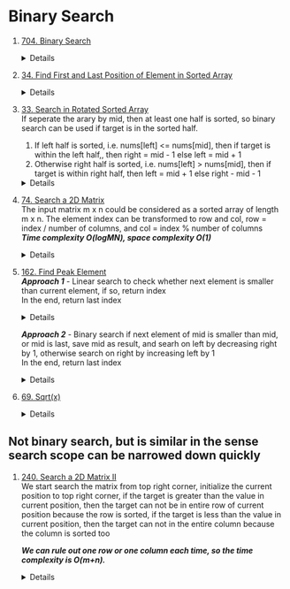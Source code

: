 # Binary Search
1. [704. Binary Search](https://leetcode.com/problems/binary-search)  
   <details>
      
    ```python
    def search(self, nums: List[int], target: int) -> int:
        left = 0
        right = len(nums) - 1
        while left <= right:
            mid = left + (right - left) // 2
            if nums[mid] == target:
                return mid
            elif nums[mid] > target:
                right = mid -1
            else:
                left = mid + 1
        return -1
    ```
   </details>

1. [34. Find First and Last Position of Element in Sorted Array](https://leetcode.com/problems/find-first-and-last-position-of-element-in-sorted-array)
   <details>
      
    ```python
    def searchRange(self, nums: List[int], target: int) -> List[int]:
        def findFirst(nums, target):
            left = 0
            right = len(nums) - 1
            result = -1
            while left <= right:
                mid = left + (right - left) // 2
                if nums[mid] == target:
                    result = mid
                    right = mid - 1
                elif nums[mid] < target:
                    left = mid + 1
                else:
                    right = mid - 1
            return result
        
        def findLast(nums, target):
            left = 0
            right = len(nums) - 1
            result = -1
            while left <= right:
                mid = left + (right - left) // 2
                if nums[mid] == target:
                    result = mid
                    left = mid + 1
                elif nums[mid] < target:
                    left = mid + 1
                else:
                    right = mid - 1
            return result
        
        return [findFirst(nums, target), findLast(nums, target)]
    ```
   </details>   
1. [33. Search in Rotated Sorted Array](https://leetcode.com/problems/search-in-rotated-sorted-array)  
   If seperate the arary by mid, then at least one half is sorted, so binary search can be used if target is in the sorted half.
   1. If left half is sorted, i.e. nums[left] <= nums[mid], then if target is within the left half,, then right = mid - 1 else left = mid + 1  
   1. Otherwise right half is sorted, i.e. nums[left] > nums[mid], then if target is within right half, then left = mid + 1 else right - mid - 1  
   <details>
      
    ```python
    def search(self, nums: List[int], target: int) -> int:
        left = 0
        right = len(nums) - 1
        while left <= right:
            mid = left + (right - left) // 2
            if nums[mid] == target:
                return mid
            elif nums[mid] >= nums[left]:
                if target >= nums[left] and target < nums[mid]:
                    right = mid - 1
                else:
                    left = mid + 1
            else:
                if target > nums[mid] and target <= nums[right]:
                    left = mid + 1
                else:
                    right = mid - 1
        return -1
    ```
   </details>

1. [74. Search a 2D Matrix](https://leetcode.com/problems/search-a-2d-matrix)  
   The input matrix m x n could be considered as a sorted array of length m x n. The element index can be transformed to row and col, row = index / number of columns, and col = index % number of columns  
   ***Time complexity O(logMN), space complexity O(1)***
   <details>
      
    ```python
       def searchMatrix(self, matrix: List[List[int]], target: int) -> bool:
           m = len(matrix)
           n = len(matrix[0])
           left = 0
           right = m * n - 1
           while left <= right:
               mid = left + (right - left) // 2
               row = mid // n
               col = mid % n
               if matrix[row][col] == target:
                   return True
               elif matrix[row][col] > target:
                   right = mid - 1
               else:
                   left = mid + 1
           return False
    ```
   </details>
1. [162. Find Peak Element](https://leetcode.com/problems/find-peak-element/)  
   ***Approach 1*** - Linear search to check whether next element is smaller than current element, if so, return index  
   In the end, return last index
   <details>
      
    ```python
       def findPeakElement(self, nums: List[int]) -> int:
           for i in range(len(nums) - 1):
               if nums[i] > nums[i + 1]:
                   return i
           
           return len(nums) - 1
    ```
   </details>  

   ***Approach 2*** - Binary search if next element of mid is smaller than mid, or mid is last, save mid as result, and searh on left by decreasing right by 1, otherwise search on right by increasing left by 1  
   In the end, return last index
   <details>
      
    ```python
       def findPeakElement(self, nums: List[int]) -> int:
           left = 0
           right = len(nums) - 1
           result = -1
           while left <= right:
               mid = left + (right - left) // 2
               if mid == len(nums) - 1 or nums[mid] > nums[mid + 1]:
                   result = mid
                   right = mid - 1
               else:
                   left = mid + 1
           return result
    ```
   </details>

1. [69. Sqrt(x)](https://leetcode.com/problems/sqrtx)  
   <details>
      
    ```python
       def mySqrt(self, x: int) -> int:
           if x == 0:
               return 0
   
           if x < 4:
               return 1
           
           left = 2
           right = x
           result = 2
           while left <= right:
               mid = left + (right - left) // 2
               if mid <= x // mid:
                   result = mid
                   left = mid + 1
               else:
                   right = mid - 1
   
           return result
    ```
   </details>
## Not binary search, but is similar in the sense search scope can be narrowed down quickly
1. [240. Search a 2D Matrix II](https://leetcode.com/problems/search-a-2d-matrix-ii)   
   We start search the matrix from top right corner, initialize the current position to top right corner, if the target is greater than the value in current position, then the target can not be in entire row of current position because the row is sorted, if the target is less than the value in current position, then the target can not in the entire column because the column is sorted too
     
   ***We can rule out one row or one column each time, so the time complexity is O(m+n).***
   <details>
      
    ```python
    def searchMatrix(self, matrix: List[List[int]], target: int) -> bool:
        row = 0
        col = len(matrix[0]) - 1
        while row < len(matrix) and col >= 0:
            if matrix[row][col] == target:
                return True
            elif matrix[row][col] > target:
                col -= 1
            else:
                row += 1
        return False
    ```
   </details>
